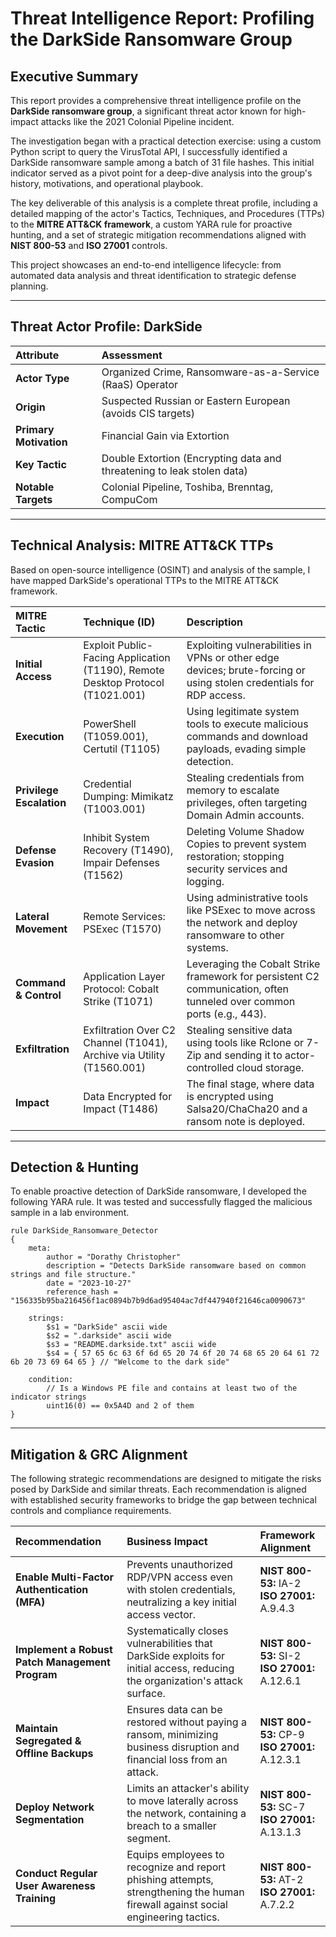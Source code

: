 # Threat Intelligence Report: Profiling the DarkSide Ransomware Group

## Executive Summary
This report provides a comprehensive threat intelligence profile on the **DarkSide ransomware group**, a significant threat actor known for high-impact attacks like the 2021 Colonial Pipeline incident.

The investigation began with a practical detection exercise: using a custom Python script to query the VirusTotal API, I successfully identified a DarkSide ransomware sample among a batch of 31 file hashes. This initial indicator served as a pivot point for a deep-dive analysis into the group's history, motivations, and operational playbook.

The key deliverable of this analysis is a complete threat profile, including a detailed mapping of the actor's Tactics, Techniques, and Procedures (TTPs) to the **MITRE ATT&CK framework**, a custom YARA rule for proactive hunting, and a set of strategic mitigation recommendations aligned with **NIST 800-53** and **ISO 27001** controls.

This project showcases an end-to-end intelligence lifecycle: from automated data analysis and threat identification to strategic defense planning.

---

## Threat Actor Profile: DarkSide
| Attribute | Assessment |
| :--- | :--- |
| **Actor Type** | Organized Crime, Ransomware-as-a-Service (RaaS) Operator |
| **Origin** | Suspected Russian or Eastern European (avoids CIS targets) |
| **Primary Motivation** | Financial Gain via Extortion |
| **Key Tactic** | Double Extortion (Encrypting data and threatening to leak stolen data) |
| **Notable Targets** | Colonial Pipeline, Toshiba, Brenntag, CompuCom |

---

## Technical Analysis: MITRE ATT&CK TTPs
Based on open-source intelligence (OSINT) and analysis of the sample, I have mapped DarkSide's operational TTPs to the MITRE ATT&CK framework.

| MITRE Tactic | Technique (ID) | Description |
| :--- | :--- | :--- |
| **Initial Access** | Exploit Public-Facing Application (T1190), Remote Desktop Protocol (T1021.001) | Exploiting vulnerabilities in VPNs or other edge devices; brute-forcing or using stolen credentials for RDP access. |
| **Execution** | PowerShell (T1059.001), Certutil (T1105) | Using legitimate system tools to execute malicious commands and download payloads, evading simple detection. |
| **Privilege Escalation** | Credential Dumping: Mimikatz (T1003.001) | Stealing credentials from memory to escalate privileges, often targeting Domain Admin accounts. |
| **Defense Evasion** | Inhibit System Recovery (T1490), Impair Defenses (T1562) | Deleting Volume Shadow Copies to prevent system restoration; stopping security services and logging. |
| **Lateral Movement** | Remote Services: PSExec (T1570) | Using administrative tools like PSExec to move across the network and deploy ransomware to other systems. |
| **Command & Control** | Application Layer Protocol: Cobalt Strike (T1071) | Leveraging the Cobalt Strike framework for persistent C2 communication, often tunneled over common ports (e.g., 443). |
| **Exfiltration** | Exfiltration Over C2 Channel (T1041), Archive via Utility (T1560.001) | Stealing sensitive data using tools like Rclone or 7-Zip and sending it to actor-controlled cloud storage. |
| **Impact** | Data Encrypted for Impact (T1486) | The final stage, where data is encrypted using Salsa20/ChaCha20 and a ransom note is deployed. |

---

## Detection & Hunting
To enable proactive detection of DarkSide ransomware, I developed the following YARA rule. It was tested and successfully flagged the malicious sample in a lab environment.

```yara
rule DarkSide_Ransomware_Detector
{
    meta:
        author = "Dorathy Christopher"
        description = "Detects DarkSide ransomware based on common strings and file structure."
        date = "2023-10-27"
        reference_hash = "156335b95ba216456f1ac0894b7b9d6ad95404ac7df447940f21646ca0090673"

    strings:
        $s1 = "DarkSide" ascii wide
        $s2 = ".darkside" ascii wide
        $s3 = "README.darkside.txt" ascii wide
        $s4 = { 57 65 6c 63 6f 6d 65 20 74 6f 20 74 68 65 20 64 61 72 6b 20 73 69 64 65 } // "Welcome to the dark side"

    condition:
        // Is a Windows PE file and contains at least two of the indicator strings
        uint16(0) == 0x5A4D and 2 of them
}
```

---

## Mitigation & GRC Alignment
The following strategic recommendations are designed to mitigate the risks posed by DarkSide and similar threats. Each recommendation is aligned with established security frameworks to bridge the gap between technical controls and compliance requirements.

| Recommendation | Business Impact | Framework Alignment |
| :--- | :--- | :--- |
| **Enable Multi-Factor Authentication (MFA)** | Prevents unauthorized RDP/VPN access even with stolen credentials, neutralizing a key initial access vector. | **NIST 800-53:** IA-2 <br> **ISO 27001:** A.9.4.3 |
| **Implement a Robust Patch Management Program** | Systematically closes vulnerabilities that DarkSide exploits for initial access, reducing the organization's attack surface. | **NIST 800-53:** SI-2 <br> **ISO 27001:** A.12.6.1 |
| **Maintain Segregated & Offline Backups** | Ensures data can be restored without paying a ransom, minimizing business disruption and financial loss from an attack. | **NIST 800-53:** CP-9 <br> **ISO 27001:** A.12.3.1 |
| **Deploy Network Segmentation** | Limits an attacker's ability to move laterally across the network, containing a breach to a smaller segment. | **NIST 800-53:** SC-7 <br> **ISO 27001:** A.13.1.3 |
| **Conduct Regular User Awareness Training** | Equips employees to recognize and report phishing attempts, strengthening the human firewall against social engineering tactics. | **NIST 800-53:** AT-2 <br> **ISO 27001:** A.7.2.2 |

